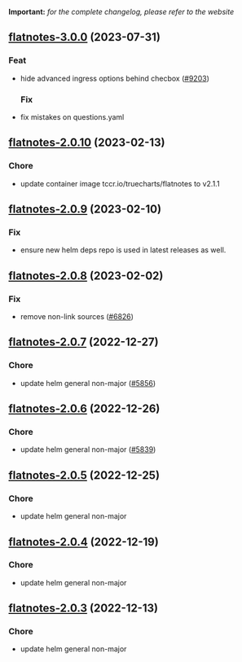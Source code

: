 **Important:**
*for the complete changelog, please refer to the website*













## [flatnotes-3.0.0](https://github.com/truecharts/charts/compare/flatnotes-2.0.10...flatnotes-3.0.0) (2023-07-31)

### Feat

- hide advanced ingress options behind checbox ([#9203](https://github.com/truecharts/charts/issues/9203))
  
  ### Fix

- fix mistakes on questions.yaml
  
  


## [flatnotes-2.0.10](https://github.com/truecharts/charts/compare/flatnotes-2.0.9...flatnotes-2.0.10) (2023-02-13)

### Chore

- update container image tccr.io/truecharts/flatnotes to v2.1.1
  
  


## [flatnotes-2.0.9](https://github.com/truecharts/charts/compare/flatnotes-2.0.8...flatnotes-2.0.9) (2023-02-10)

### Fix

- ensure new helm deps repo is used in latest releases as well.
  
  


## [flatnotes-2.0.8](https://github.com/truecharts/charts/compare/flatnotes-2.0.7...flatnotes-2.0.8) (2023-02-02)

### Fix

- remove non-link sources ([#6826](https://github.com/truecharts/charts/issues/6826))
  
  


## [flatnotes-2.0.7](https://github.com/truecharts/charts/compare/flatnotes-2.0.6...flatnotes-2.0.7) (2022-12-27)

### Chore

- update helm general non-major ([#5856](https://github.com/truecharts/charts/issues/5856))
  
  


## [flatnotes-2.0.6](https://github.com/truecharts/charts/compare/flatnotes-2.0.5...flatnotes-2.0.6) (2022-12-26)

### Chore

- update helm general non-major ([#5839](https://github.com/truecharts/charts/issues/5839))
  
  


## [flatnotes-2.0.5](https://github.com/truecharts/charts/compare/flatnotes-2.0.4...flatnotes-2.0.5) (2022-12-25)

### Chore

- update helm general non-major
  
  


## [flatnotes-2.0.4](https://github.com/truecharts/charts/compare/flatnotes-2.0.3...flatnotes-2.0.4) (2022-12-19)

### Chore

- update helm general non-major
  
  


## [flatnotes-2.0.3](https://github.com/truecharts/charts/compare/flatnotes-2.0.2...flatnotes-2.0.3) (2022-12-13)

### Chore

- update helm general non-major
  
  

